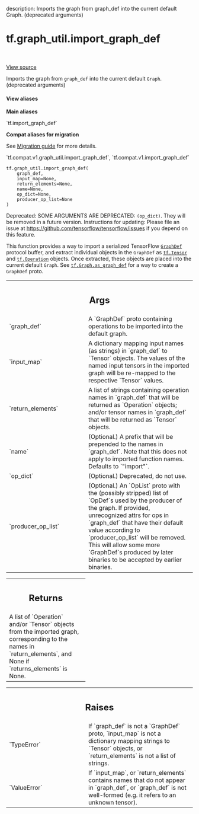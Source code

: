 description: Imports the graph from graph_def into the current default Graph. (deprecated arguments)

<div itemscope itemtype="http://developers.google.com/ReferenceObject">
<meta itemprop="name" content="tf.graph_util.import_graph_def" />
<meta itemprop="path" content="Stable" />
</div>

# tf.graph_util.import_graph_def

<!-- Insert buttons and diff -->

<table class="tfo-notebook-buttons tfo-api nocontent" align="left">

</table>

<a target="_blank" class="external" href="/code/stable/tensorflow/python/framework/importer.py">View source</a>



Imports the graph from `graph_def` into the current default `Graph`. (deprecated arguments)

<section class="expandable">
  <h4 class="showalways">View aliases</h4>
  <p>
<b>Main aliases</b>
<p>`tf.import_graph_def`</p>

<b>Compat aliases for migration</b>
<p>See
<a href="https://www.tensorflow.org/guide/migrate">Migration guide</a> for
more details.</p>
<p>`tf.compat.v1.graph_util.import_graph_def`, `tf.compat.v1.import_graph_def`</p>
</p>
</section>

<pre class="devsite-click-to-copy prettyprint lang-py tfo-signature-link">
<code>tf.graph_util.import_graph_def(
    graph_def,
    input_map=None,
    return_elements=None,
    name=None,
    op_dict=None,
    producer_op_list=None
)
</code></pre>



<!-- Placeholder for "Used in" -->

Deprecated: SOME ARGUMENTS ARE DEPRECATED: `(op_dict)`. They will be removed in a future version.
Instructions for updating:
Please file an issue at https://github.com/tensorflow/tensorflow/issues if you depend on this feature.

This function provides a way to import a serialized TensorFlow
[`GraphDef`](https://www.tensorflow.org/code/tensorflow/core/framework/graph.proto)
protocol buffer, and extract individual objects in the `GraphDef` as
<a href="../../tf/Tensor.md"><code>tf.Tensor</code></a> and <a href="../../tf/Operation.md"><code>tf.Operation</code></a> objects. Once extracted,
these objects are placed into the current default `Graph`. See
<a href="../../tf/Graph.md#as_graph_def"><code>tf.Graph.as_graph_def</code></a> for a way to create a `GraphDef`
proto.

<!-- Tabular view -->
 <table class="responsive fixed orange">
<colgroup><col width="214px"><col></colgroup>
<tr><th colspan="2"><h2 class="add-link">Args</h2></th></tr>

<tr>
<td>
`graph_def`
</td>
<td>
A `GraphDef` proto containing operations to be imported into
the default graph.
</td>
</tr><tr>
<td>
`input_map`
</td>
<td>
A dictionary mapping input names (as strings) in `graph_def`
to `Tensor` objects. The values of the named input tensors in the
imported graph will be re-mapped to the respective `Tensor` values.
</td>
</tr><tr>
<td>
`return_elements`
</td>
<td>
A list of strings containing operation names in
`graph_def` that will be returned as `Operation` objects; and/or
tensor names in `graph_def` that will be returned as `Tensor` objects.
</td>
</tr><tr>
<td>
`name`
</td>
<td>
(Optional.) A prefix that will be prepended to the names in
`graph_def`. Note that this does not apply to imported function names.
Defaults to `"import"`.
</td>
</tr><tr>
<td>
`op_dict`
</td>
<td>
(Optional.) Deprecated, do not use.
</td>
</tr><tr>
<td>
`producer_op_list`
</td>
<td>
(Optional.) An `OpList` proto with the (possibly stripped)
list of `OpDef`s used by the producer of the graph. If provided,
unrecognized attrs for ops in `graph_def` that have their default value
according to `producer_op_list` will be removed. This will allow some more
`GraphDef`s produced by later binaries to be accepted by earlier binaries.
</td>
</tr>
</table>



<!-- Tabular view -->
 <table class="responsive fixed orange">
<colgroup><col width="214px"><col></colgroup>
<tr><th colspan="2"><h2 class="add-link">Returns</h2></th></tr>
<tr class="alt">
<td colspan="2">
A list of `Operation` and/or `Tensor` objects from the imported graph,
corresponding to the names in `return_elements`,
and None if `returns_elements` is None.
</td>
</tr>

</table>



<!-- Tabular view -->
 <table class="responsive fixed orange">
<colgroup><col width="214px"><col></colgroup>
<tr><th colspan="2"><h2 class="add-link">Raises</h2></th></tr>

<tr>
<td>
`TypeError`
</td>
<td>
If `graph_def` is not a `GraphDef` proto,
`input_map` is not a dictionary mapping strings to `Tensor` objects,
or `return_elements` is not a list of strings.
</td>
</tr><tr>
<td>
`ValueError`
</td>
<td>
If `input_map`, or `return_elements` contains names that
do not appear in `graph_def`, or `graph_def` is not well-formed (e.g.
it refers to an unknown tensor).
</td>
</tr>
</table>

